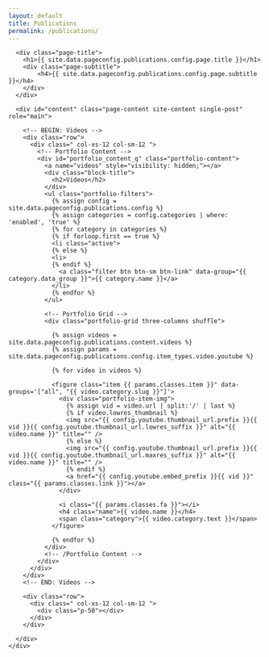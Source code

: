 ```yaml
---
layout: default
title: Publications
permalink: /publications/
---
```


<div id="main" class="site-main">
  <div id="main-content" class="single-page-content">
    <div id="primary" class="content-area">

      <div class="page-title">
        <h1>{{ site.data.pageconfig.publications.config.page.title }}</h1>
        <div class="page-subtitle">
            <h4>{{ site.data.pageconfig.publications.config.page.subtitle }}</h4>
        </div>
      </div>

      <div id="content" class="page-content site-content single-post" role="main">
        
        <!-- BEGIN: Videos -->
        <div class="row">
          <div class=" col-xs-12 col-sm-12 ">
            <!-- Portfolio Content -->
            <div id="portfolio_content_q" class="portfolio-content">
              <a name="videos" style="visibility: hidden;"></a>
              <div class="block-title">
                <h2>Videos</h2>
              </div>
              <ul class="portfolio-filters">
                {% assign config = site.data.pageconfig.publications.config %}
                {% assign categories = config.categories | where: 'enabled', 'true' %}
                {% for category in categories %}
                {% if forloop.first == true %}
                <li class="active">
                {% else %}
                <li>
                {% endif %}
                  <a class="filter btn btn-sm btn-link" data-group="{{ category.data_group }}">{{ category.name }}</a>
                </li>
                {% endfor %}
              </ul>

              <!-- Portfolio Grid -->
              <div class="portfolio-grid three-columns shuffle">

                {% assign videos = site.data.pageconfig.publications.content.videos %}
                {% assign params = site.data.pageconfig.publications.config.item_types.video.youtube %}

                {% for video in videos %}

                <figure class="item {{ params.classes.item }}" data-groups='["all", "{{ video.category.slug }}"]'>
                  <div class="portfolio-item-img">
                    {% assign vid = video.url | split:'/' | last %}
                    {% if video.lowres_thumbnail %}
                    <img src="{{ config.youtube.thumbnail_url.prefix }}{{ vid }}{{ config.youtube.thumbnail_url.lowres_suffix }}" alt="{{ video.name }}" title="" />
                    {% else %}
                    <img src="{{ config.youtube.thumbnail_url.prefix }}{{ vid }}{{ config.youtube.thumbnail_url.maxres_suffix }}" alt="{{ video.name }}" title="" />
                    {% endif %}
                    <a href="{{ config.youtube.embed_prefix }}{{ vid }}" class="{{ params.classes.link }}"></a>
                  </div>

                  <i class="{{ params.classes.fa }}"></i>
                  <h4 class="name">{{ video.name }}</h4>
                  <span class="category">{{ video.category.text }}</span>
                </figure>

                {% endfor %}
              </div>
              <!-- /Portfolio Content -->
            </div>
          </div>
        </div>
        <!-- END: Videos -->

        <div class="row">
          <div class=" col-xs-12 col-sm-12 ">
            <div class="p-50"></div>
          </div>
        </div>

      </div>
    </div>
  </div>
</div>